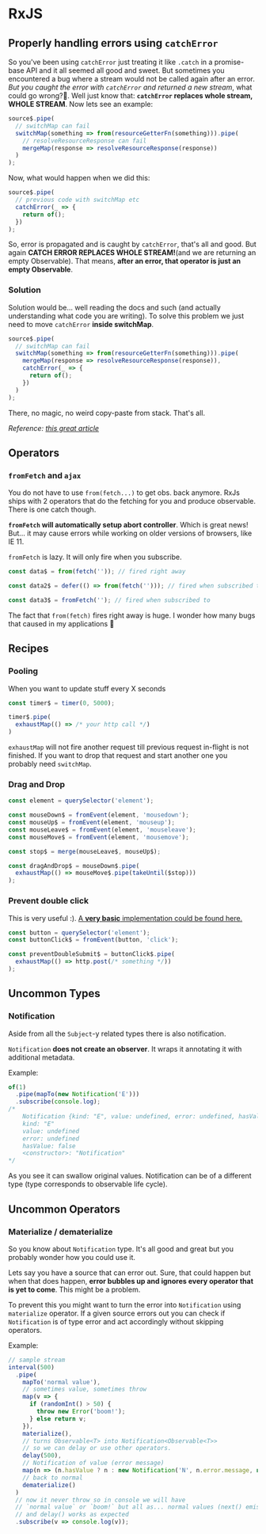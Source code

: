 # RxJS

## Properly handling errors using `catchError`

So you've been using `catchError` just treating it like `.catch` in a
promise-base API and it all seemed all good and sweet. But sometimes you
encountered a bug where a stream would not be called again after an error. _But
you caught the error with `catchError` and returned a new stream_, what could go
wrong?🤔. Well just know that: **`catchError` replaces whole stream, WHOLE
STREAM**. Now lets see an example:

```typescript
source$.pipe(
  // switchMap can fail
  switchMap(something => from(resourceGetterFn(something))).pipe(
    // resolveResourceResponse can fail
    mergeMap(response => resolveResourceResponse(response))
  )
);
```

Now, what would happen when we did this:

```typescript
source$.pipe(
  // previous code with switchMap etc
  catchError(_ => {
    return of();
  })
);
```

So, error is propagated and is caught by `catchError`, that's all and good. But
again **CATCH ERROR REPLACES WHOLE STREAM!**(and we are returning an empty
Observable). That means, **after an error, that operator is just an empty
Observable**.

### Solution

Solution would be... well reading the docs and such (and actually understanding
what code you are writing). To solve this problem we just need to move
`catchError` **inside switchMap**.

```typescript
source$.pipe(
  // switchMap can fail
  switchMap(something => from(resourceGetterFn(something))).pipe(
    mergeMap(response => resolveResourceResponse(response)),
    catchError(_ => {
      return of();
    })
  )
);
```

There, no magic, no weird copy-paste from stack. That's all.

_Reference:
[this great article](https://medium.com/city-pantry/handling-errors-in-ngrx-effects-a95d918490d9)_

## Operators

### `fromFetch` and `ajax`

You do not have to use `from(fetch...)` to get obs. back anymore. RxJs ships
with 2 operators that do the fetching for you and produce observable. There is
one catch though.

**`fromFetch` will automatically setup abort controller**. Which is great news!
But... it may cause errors while working on older versions of browsers, like
IE 11.

`fromFetch` is lazy. It will only fire when you subscribe.

```js
const data$ = from(fetch('')); // fired right away

const data2$ = defer(() => from(fetch(''))); // fired when subscribed to

const data3$ = fromFetch(''); // fired when subscribed to
```

The fact that `from(fetch)` fires right away is huge. I wonder how many bugs
that caused in my applications 🤔

## Recipes

### Pooling

When you want to update stuff every X seconds

```js
const timer$ = timer(0, 5000);

timer$.pipe(
  exhaustMap(() => /* your http call */)
)
```

`exhaustMap` will not fire another request till previous request in-flight is
not finished. If you want to drop that request and start another one you
probably need `switchMap`.

### Drag and Drop

```js
const element = querySelector('element');

const mouseDown$ = fromEvent(element, 'mousedown');
const mouseUp$ = fromEvent(element, 'mouseup');
const mouseLeave$ = fromEvent(element, 'mouseleave');
const mouseMove$ = fromEvent(element, 'mousemove');

const stop$ = merge(mouseLeave$, mouseUp$);

const dragAndDrop$ = mouseDown$.pipe(
  exhaustMap(() => mouseMove$.pipe(takeUntil($stop)))
);
```

### Prevent double click

This is very useful :).
[A **very basic** implementation could be found here.](https://codesandbox.io/s/old-feather-rz6xm)

```js
const button = querySelector('element');
const buttonClick$ = fromEvent(button, 'click');

const preventDoubleSubmit$ = buttonClick$.pipe(
  exhaustMap(() => http.post(/* something */))
);
```

## Uncommon Types

### Notification

Aside from all the `Subject`-y related types there is also notification.

`Notification` **does not create an observer**. It wraps it annotating it with
additional metadata.

Example:

```js
of(1)
  .pipe(mapTo(new Notification('E')))
  .subscribe(console.log);
/*
    Notification {kind: "E", value: undefined, error: undefined, hasValue: false, constructor: Object}
    kind: "E"
    value: undefined
    error: undefined
    hasValue: false
    <constructor>: "Notification"
*/
```

As you see it can swallow original values. Notification can be of a different
type (type corresponds to observable life cycle).

## Uncommon Operators

### Materialize / dematerialize

So you know about `Notification` type. It's all good and great but you probably
wonder how you could use it.

Lets say you have a source that can error out. Sure, that could happen but when
that does happen, **error bubbles up and ignores every operator that is yet to
come**. This might be a problem.

To prevent this you might want to turn the error into `Notification` using
`materialize` operator. If a given source errors out you can check if
`Notification` is of type error and act accordingly without skipping operators.

Example:

```js
// sample stream
interval(500)
  .pipe(
    mapTo('normal value'),
    // sometimes value, sometimes throw
    map(v => {
      if (randomInt() > 50) {
        throw new Error('boom!');
      } else return v;
    }),
    materialize(),
    // turns Observable<T> into Notification<Observable<T>>
    // so we can delay or use other operators.
    delay(500),
    // Notification of value (error message)
    map(n => (n.hasValue ? n : new Notification('N', n.error.message, null))),
    // back to normal
    dematerialize()
  )
  // now it never throw so in console we will have
  // `normal value` or `boom!` but all as... normal values (next() emission)
  // and delay() works as expected
  .subscribe(v => console.log(v));
```
